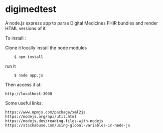 # digimedtest
A node.js express app to parse Digital Medicines FHIR bundles and render HTML versions of it

To install :

Clone it locally
install the node modules
```
    $ npm install
 ```  
    
run it
```
    $ node app.js
```

Then access it at:
```
http://localhost:3000
```

Some useful links:
```
https://www.npmjs.com/package/xml2js
https://nodejs.org/api/util.html
https://nodejs.dev/reading-files-with-nodejs
https://stackabuse.com/using-global-variables-in-node-js
```
